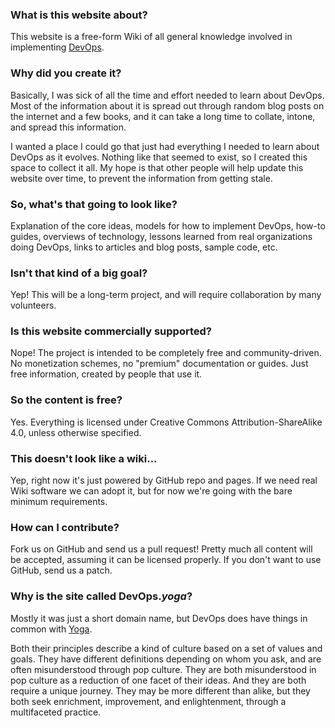 
### What is this website about?
   This website is a free-form Wiki of all general knowledge involved in implementing [DevOps].

### Why did you create it?
   Basically, I was sick of all the time and effort needed to learn about DevOps. Most of the information about it is spread out through random blog posts on the internet and a few books, and it can take a long time to collate, intone, and spread this information.

   I wanted a place I could go that just had everything I needed to learn about DevOps as it evolves. Nothing like that seemed to exist, so I created this space to collect it all. My hope is that other people will help update this website over time, to prevent the information from getting stale.

### So, what's that going to look like?
   Explanation of the core ideas, models for how to implement DevOps, how-to guides, overviews of technology, lessons learned from real organizations doing DevOps, links to articles and blog posts, sample code, etc.

### Isn't that kind of a big goal?
   Yep! This will be a long-term project, and will require collaboration by many volunteers.

### Is this website commercially supported?
   Nope! The project is intended to be completely free and community-driven. No monetization schemes, no "premium" documentation or guides. Just free information, created by people that use it.

### So the content is free?
   Yes. Everything is licensed under Creative Commons Attribution-ShareAlike 4.0, unless otherwise specified.

### This doesn't look like a wiki...
   Yep, right now it's just powered by GitHub repo and pages. If we need real Wiki software we can adopt it, but for now we're going with the bare minimum requirements.

### How can I contribute?
   Fork us on GitHub and send us a pull request! Pretty much all content will be accepted, assuming it can be licensed properly. If you don't want to use GitHub, send us a patch.

### Why is the site called DevOps.*yoga*?

Mostly it was just a short domain name, but DevOps does have things in common with [Yoga](https://en.wikipedia.org/wiki/Yoga).

Both their principles describe a kind of culture based on a set of values and goals. They have different definitions depending on whom you ask, and are often misunderstood through pop culture. They are both misunderstood in pop culture as a reduction of one facet of their ideas. And they are both require a unique journey. They may be more different than alike, but they both seek enrichment, improvement, and enlightenment, through a multifaceted practice.

[DevOps]: what-is-devops.md
